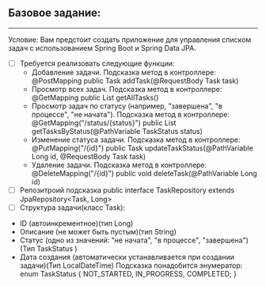 ## Базовое задание:
____
Условие:
Вам предстоит создать приложение для управления списком задач с использованием Spring Boot и Spring Data JPA. 
- [ ] Требуется реализовать следующие функции:
    - Добавление задачи. Подсказка метод в контроллере: @PostMapping public Task addTask(@RequestBody Task task)
    - Просмотр всех задач. Подсказка метод в контроллере: @GetMapping public List<Task> getAllTasks()
    - Просмотр задач по статусу (например, "завершена", "в процессе", "не начата"). Подсказка метод в контроллере: @GetMapping("/status/{status}") public List<Task> getTasksByStatus(@PathVariable TaskStatus status)
    - Изменение статуса задачи. Подсказка метод в контроллере: @PutMapping("/{id}") public Task updateTaskStatus(@PathVariable Long id, @RequestBody Task task)
    - Удаление задачи. Подсказка метод в контроллере: @DeleteMapping("/{id}") public void deleteTask(@PathVariable Long id)
- [ ] Репозитроий подсказка public interface TaskRepository extends JpaRepository<Task, Long>
- [ ] Структура задачи(класс Task):
- ID (автоинкрементное)(тип Long)
- Описание (не может быть пустым)(тип String)
- Статус (одно из значений: "не начата", "в процессе", "завершена")(Тип TaskStatus )
- Дата создания (автоматически устанавливается при создании задачи)(Тип LocalDateTime)
Подсказка понадобится энумератор:
enum TaskStatus {
NOT_STARTED, IN_PROGRESS, COMPLETED;
}
